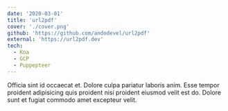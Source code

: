 ```yaml
---
date: '2020-03-01'
title: 'url2pdf'
cover: './cover.png'
github: 'https://github.com/andodevel/url2pdf'
external: 'https://url2pdf.dev'
tech:
  - Koa
  - GCP
  - Puppepteer
---
```


Officia sint id occaecat et. Dolore culpa pariatur laboris anim. Esse tempor proident adipisicing quis proident nisi proident eiusmod velit est do. Dolore sunt et fugiat commodo amet excepteur velit.
